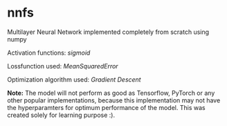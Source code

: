# nnfs

Multilayer Neural Network implemented completely from scratch using numpy

Activation functions: _sigmoid_

Lossfunction used: _MeanSquaredError_

Optimization algorithm used: _Gradient Descent_

**Note:** The model will not perform as good as Tensorflow, PyTorch or any other popular implementations, because this implementation may not have the hyperparamters for optimum performance of the model. This was created solely for learning purpose :).

